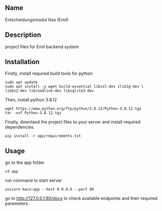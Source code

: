 ## Name
Entscheidungsmodul Ilias (Emil)

## Description
project files for Emil backend system

## Installation
Firstly, install required build tools for python
```
sudo apt update
sudo apt install -y wget build-essential libssl-dev zlib1g-dev \
libbz2-dev libreadline-dev libsqlite3-dev
```
Then, install python 3.8.12
```
wget https://www.python.org/ftp/python/3.8.12/Python-3.8.12.tgz
tar -xvf Python-3.8.12.tgz
```

Finally, downlaod the project files to your server and install required dependencies.
```
pip install -r app/requirements.txt
```

## Usage
go to the app folder
```
cd app
```
run command to start server
```
uvicorn main:app --host 0.0.0.0 --port 80
```
go to http://127.0.0.1:80/docs to check available endpoints and their required parameters.
